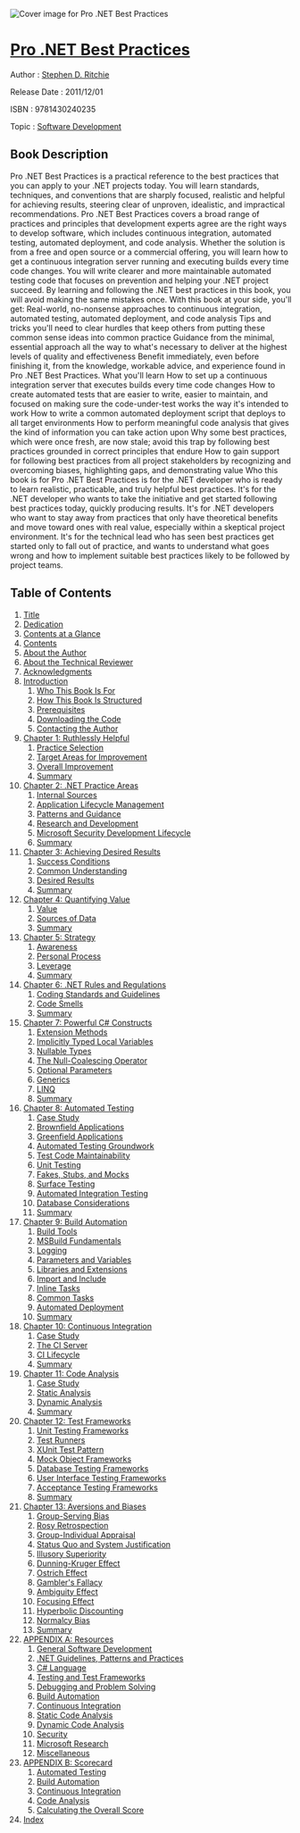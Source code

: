 ![Cover image for Pro .NET Best Practices](https://imgdetail.ebookreading.net/cover/cover/software_development/EB9781430240235.jpg)

[Pro .NET Best Practices](https://ebookreading.net/view/book/Pro+.NET+Best+Practices-EB9781430240235_1.html "Pro .NET Best Practices")
====================================================================================================================

Author : [Stephen D. Ritchie](https://ebookreading.net/search/author/Stephen+D.+Ritchie)

Release Date : 2011/12/01

ISBN : 9781430240235

Topic : [Software Development](https://ebookreading.net/search/category/software-development)

Book Description
-----------------

Pro .NET Best Practices is a practical reference to the best practices that you can apply to your .NET projects today. You will learn standards, techniques, and conventions that are sharply focused, realistic and helpful for achieving results, steering clear of unproven, idealistic, and impractical recommendations.
Pro .NET Best Practices covers a broad range of practices and principles that development experts agree are the right ways to develop software, which includes continuous integration, automated testing, automated deployment, and code analysis. Whether the solution is from a free and open source or a commercial offering, you will learn how to get a continuous integration server running and executing builds every time code changes. You will write clearer and more maintainable automated testing code that focuses on prevention and helping your .NET project succeed. By learning and following the .NET best practices in this book, you will avoid making the same mistakes once.
With this book at your side, you'll get:
Real-world, no-nonsense approaches to continuous integration, automated testing, automated deployment, and code analysis
Tips and tricks you'll need to clear hurdles that keep others from putting these common sense ideas into common practice
Guidance from the minimal, essential approach all the way to what's necessary to deliver at the highest levels of quality and effectiveness
Benefit immediately, even before finishing it, from the knowledge, workable advice, and experience found in Pro .NET Best Practices.
What you'll learn
How to set up a continuous integration server that executes builds every time code changes
How to create automated tests that are easier to write, easier to maintain, and focused on making sure the code-under-test works the way it's intended to work
How to write a common automated deployment script that deploys to all target environments
How to perform meaningful code analysis that gives the kind of information you can take action upon
Why some best practices, which were once fresh, are now stale; avoid this trap by following best practices grounded in correct principles that endure
How to gain support for following best practices from all project stakeholders by recognizing and overcoming biases, highlighting gaps, and demonstrating value
Who this book is for
Pro .NET Best Practices is for the .NET developer who is ready to learn realistic, practicable, and truly helpful best practices. It's for the .NET developer who wants to take the initiative and get started following best practices today, quickly producing results. It's for .NET developers who want to stay away from practices that only have theoretical benefits and move toward ones with real value, especially within a skeptical project environment. It's for the technical lead who has seen best practices get started only to fall out of practice, and wants to understand what goes wrong and how to implement suitable best practices likely to be followed by project teams.
              
Table of Contents
-----------------

1. [Title](https://ebookreading.net/view/book/Pro+.NET+Best+Practices-EB9781430240235_2.html)
1. [Dedication](https://ebookreading.net/view/book/Pro+.NET+Best+Practices-EB9781430240235_4.html)
1. [Contents at a Glance](https://ebookreading.net/view/book/Pro+.NET+Best+Practices-EB9781430240235_5.html#contents_at_a_glanc)
1. [Contents](https://ebookreading.net/view/book/Pro+.NET+Best+Practices-EB9781430240235_6.html#contents)
1. [About the Author](https://ebookreading.net/view/book/Pro+.NET+Best+Practices-EB9781430240235_7.html#about_the_author)
1. [About the Technical Reviewer](https://ebookreading.net/view/book/Pro+.NET+Best+Practices-EB9781430240235_8.html#about_the_technical)
1. [Acknowledgments](https://ebookreading.net/view/book/Pro+.NET+Best+Practices-EB9781430240235_9.html#acknowledgments)
1. [Introduction](https://ebookreading.net/view/book/Pro+.NET+Best+Practices-EB9781430240235_10.html#introduction)
    1. [Who This Book Is For](https://ebookreading.net/view/book/Pro+.NET+Best+Practices-EB9781430240235_10.html#who_this_book_is_fo)
    1. [How This Book Is Structured](https://ebookreading.net/view/book/Pro+.NET+Best+Practices-EB9781430240235_10.html#how_this_book_is_st)
    1. [Prerequisites](https://ebookreading.net/view/book/Pro+.NET+Best+Practices-EB9781430240235_10.html#prerequisites)
    1. [Downloading the Code](https://ebookreading.net/view/book/Pro+.NET+Best+Practices-EB9781430240235_10.html#downloading_the_cod)
    1. [Contacting the Author](https://ebookreading.net/view/book/Pro+.NET+Best+Practices-EB9781430240235_10.html#contacting_the_auth)
1. [Chapter 1: Ruthlessly Helpful](https://ebookreading.net/view/book/Pro+.NET+Best+Practices-EB9781430240235_11.html#ch1)
    1. [Practice Selection](https://ebookreading.net/view/book/Pro+.NET+Best+Practices-EB9781430240235_11.html#s001-000)
    1. [Target Areas for Improvement](https://ebookreading.net/view/book/Pro+.NET+Best+Practices-EB9781430240235_11.html#s001-005)
    1. [Overall Improvement](https://ebookreading.net/view/book/Pro+.NET+Best+Practices-EB9781430240235_11.html#s001-009)
    1. [Summary](https://ebookreading.net/view/book/Pro+.NET+Best+Practices-EB9781430240235_11.html#s001-0013)
1. [Chapter 2: .NET Practice Areas](https://ebookreading.net/view/book/Pro+.NET+Best+Practices-EB9781430240235_12.html#ch2)
    1. [Internal Sources](https://ebookreading.net/view/book/Pro+.NET+Best+Practices-EB9781430240235_12.html#s001-0014)
    1. [Application Lifecycle Management](https://ebookreading.net/view/book/Pro+.NET+Best+Practices-EB9781430240235_12.html#s001-0019)
    1. [Patterns and Guidance](https://ebookreading.net/view/book/Pro+.NET+Best+Practices-EB9781430240235_12.html#s001-0020)
    1. [Research and Development](https://ebookreading.net/view/book/Pro+.NET+Best+Practices-EB9781430240235_12.html#s001-0026)
    1. [Microsoft Security Development Lifecycle](https://ebookreading.net/view/book/Pro+.NET+Best+Practices-EB9781430240235_12.html#s001-0029)
    1. [Summary](https://ebookreading.net/view/book/Pro+.NET+Best+Practices-EB9781430240235_12.html#s001-0030)
1. [Chapter 3: Achieving Desired Results](https://ebookreading.net/view/book/Pro+.NET+Best+Practices-EB9781430240235_13.html#ch3)
    1. [Success Conditions](https://ebookreading.net/view/book/Pro+.NET+Best+Practices-EB9781430240235_13.html#s001-0031)
    1. [Common Understanding](https://ebookreading.net/view/book/Pro+.NET+Best+Practices-EB9781430240235_13.html#s001-0036)
    1. [Desired Results](https://ebookreading.net/view/book/Pro+.NET+Best+Practices-EB9781430240235_13.html#s001-0042)
    1. [Summary](https://ebookreading.net/view/book/Pro+.NET+Best+Practices-EB9781430240235_13.html#s001-0046)
1. [Chapter 4: Quantifying Value](https://ebookreading.net/view/book/Pro+.NET+Best+Practices-EB9781430240235_14.html#ch4)
    1. [Value](https://ebookreading.net/view/book/Pro+.NET+Best+Practices-EB9781430240235_14.html#s001-0047)
    1. [Sources of Data](https://ebookreading.net/view/book/Pro+.NET+Best+Practices-EB9781430240235_14.html#s001-0052)
    1. [Summary](https://ebookreading.net/view/book/Pro+.NET+Best+Practices-EB9781430240235_14.html#s001-0056)
1. [Chapter 5: Strategy](https://ebookreading.net/view/book/Pro+.NET+Best+Practices-EB9781430240235_15.html#ch5)
    1. [Awareness](https://ebookreading.net/view/book/Pro+.NET+Best+Practices-EB9781430240235_15.html#s001-0057)
    1. [Personal Process](https://ebookreading.net/view/book/Pro+.NET+Best+Practices-EB9781430240235_15.html#s001-0062)
    1. [Leverage](https://ebookreading.net/view/book/Pro+.NET+Best+Practices-EB9781430240235_15.html#s001-0066)
    1. [Summary](https://ebookreading.net/view/book/Pro+.NET+Best+Practices-EB9781430240235_15.html#s001-0070)
1. [Chapter 6: .NET Rules and Regulations](https://ebookreading.net/view/book/Pro+.NET+Best+Practices-EB9781430240235_16.html#ch6)
    1. [Coding Standards and Guidelines](https://ebookreading.net/view/book/Pro+.NET+Best+Practices-EB9781430240235_16.html#s001-0071)
    1. [Code Smells](https://ebookreading.net/view/book/Pro+.NET+Best+Practices-EB9781430240235_16.html#s001-0076)
    1. [Summary](https://ebookreading.net/view/book/Pro+.NET+Best+Practices-EB9781430240235_16.html#s001-0080)
1. [Chapter 7: Powerful C# Constructs](https://ebookreading.net/view/book/Pro+.NET+Best+Practices-EB9781430240235_17.html#ch7)
    1. [Extension Methods](https://ebookreading.net/view/book/Pro+.NET+Best+Practices-EB9781430240235_17.html#s001-0081)
    1. [Implicitly Typed Local Variables](https://ebookreading.net/view/book/Pro+.NET+Best+Practices-EB9781430240235_17.html#s001-0082)
    1. [Nullable Types](https://ebookreading.net/view/book/Pro+.NET+Best+Practices-EB9781430240235_17.html#s001-0083)
    1. [The Null-Coalescing Operator](https://ebookreading.net/view/book/Pro+.NET+Best+Practices-EB9781430240235_17.html#s001-0084)
    1. [Optional Parameters](https://ebookreading.net/view/book/Pro+.NET+Best+Practices-EB9781430240235_17.html#s001-0085)
    1. [Generics](https://ebookreading.net/view/book/Pro+.NET+Best+Practices-EB9781430240235_17.html#s001-0086)
    1. [LINQ](https://ebookreading.net/view/book/Pro+.NET+Best+Practices-EB9781430240235_17.html#s001-0087)
    1. [Summary](https://ebookreading.net/view/book/Pro+.NET+Best+Practices-EB9781430240235_17.html#s001-0088)
1. [Chapter 8: Automated Testing](https://ebookreading.net/view/book/Pro+.NET+Best+Practices-EB9781430240235_18.html#ch8)
    1. [Case Study](https://ebookreading.net/view/book/Pro+.NET+Best+Practices-EB9781430240235_18.html#s001-0089)
    1. [Brownfield Applications](https://ebookreading.net/view/book/Pro+.NET+Best+Practices-EB9781430240235_18.html#s001-0090)
    1. [Greenfield Applications](https://ebookreading.net/view/book/Pro+.NET+Best+Practices-EB9781430240235_18.html#s001-0091)
    1. [Automated Testing Groundwork](https://ebookreading.net/view/book/Pro+.NET+Best+Practices-EB9781430240235_18.html#s001-0092)
    1. [Test Code Maintainability](https://ebookreading.net/view/book/Pro+.NET+Best+Practices-EB9781430240235_18.html#s001-0093)
    1. [Unit Testing](https://ebookreading.net/view/book/Pro+.NET+Best+Practices-EB9781430240235_18.html#s001-0096)
    1. [Fakes, Stubs, and Mocks](https://ebookreading.net/view/book/Pro+.NET+Best+Practices-EB9781430240235_18.html#s001-00100)
    1. [Surface Testing](https://ebookreading.net/view/book/Pro+.NET+Best+Practices-EB9781430240235_18.html#s001-00103)
    1. [Automated Integration Testing](https://ebookreading.net/view/book/Pro+.NET+Best+Practices-EB9781430240235_18.html#s001-00104)
    1. [Database Considerations](https://ebookreading.net/view/book/Pro+.NET+Best+Practices-EB9781430240235_18.html#s001-00105)
    1. [Summary](https://ebookreading.net/view/book/Pro+.NET+Best+Practices-EB9781430240235_18.html#s001-00106)
1. [Chapter 9: Build Automation](https://ebookreading.net/view/book/Pro+.NET+Best+Practices-EB9781430240235_19.html#ch9)
    1. [Build Tools](https://ebookreading.net/view/book/Pro+.NET+Best+Practices-EB9781430240235_19.html#s001-00107)
    1. [MSBuild Fundamentals](https://ebookreading.net/view/book/Pro+.NET+Best+Practices-EB9781430240235_19.html#s001-00108)
    1. [Logging](https://ebookreading.net/view/book/Pro+.NET+Best+Practices-EB9781430240235_19.html#s001-00112)
    1. [Parameters and Variables](https://ebookreading.net/view/book/Pro+.NET+Best+Practices-EB9781430240235_19.html#s001-00113)
    1. [Libraries and Extensions](https://ebookreading.net/view/book/Pro+.NET+Best+Practices-EB9781430240235_19.html#s001-00114)
    1. [Import and Include](https://ebookreading.net/view/book/Pro+.NET+Best+Practices-EB9781430240235_19.html#s001-00115)
    1. [Inline Tasks](https://ebookreading.net/view/book/Pro+.NET+Best+Practices-EB9781430240235_19.html#s001-00116)
    1. [Common Tasks](https://ebookreading.net/view/book/Pro+.NET+Best+Practices-EB9781430240235_19.html#s001-00117)
    1. [Automated Deployment](https://ebookreading.net/view/book/Pro+.NET+Best+Practices-EB9781430240235_19.html#s001-00122)
    1. [Summary](https://ebookreading.net/view/book/Pro+.NET+Best+Practices-EB9781430240235_19.html#s001-00126)
1. [Chapter 10: Continuous Integration](https://ebookreading.net/view/book/Pro+.NET+Best+Practices-EB9781430240235_20.html#ch10)
    1. [Case Study](https://ebookreading.net/view/book/Pro+.NET+Best+Practices-EB9781430240235_20.html#s001-00127)
    1. [The CI Server](https://ebookreading.net/view/book/Pro+.NET+Best+Practices-EB9781430240235_20.html#s001-00128)
    1. [CI Lifecycle](https://ebookreading.net/view/book/Pro+.NET+Best+Practices-EB9781430240235_20.html#s001-00133)
    1. [Summary](https://ebookreading.net/view/book/Pro+.NET+Best+Practices-EB9781430240235_20.html#s001-00141)
1. [Chapter 11: Code Analysis](https://ebookreading.net/view/book/Pro+.NET+Best+Practices-EB9781430240235_21.html#ch11)
    1. [Case Study](https://ebookreading.net/view/book/Pro+.NET+Best+Practices-EB9781430240235_21.html#s001-00142)
    1. [Static Analysis](https://ebookreading.net/view/book/Pro+.NET+Best+Practices-EB9781430240235_21.html#s001-00143)
    1. [Dynamic Analysis](https://ebookreading.net/view/book/Pro+.NET+Best+Practices-EB9781430240235_21.html#s001-00149)
    1. [Summary](https://ebookreading.net/view/book/Pro+.NET+Best+Practices-EB9781430240235_21.html#s001-00154)
1. [Chapter 12: Test Frameworks](https://ebookreading.net/view/book/Pro+.NET+Best+Practices-EB9781430240235_22.html#ch12)
    1. [Unit Testing Frameworks](https://ebookreading.net/view/book/Pro+.NET+Best+Practices-EB9781430240235_22.html#s001-00155)
    1. [Test Runners](https://ebookreading.net/view/book/Pro+.NET+Best+Practices-EB9781430240235_22.html#s001-00156)
    1. [XUnit Test Pattern](https://ebookreading.net/view/book/Pro+.NET+Best+Practices-EB9781430240235_22.html#s001-00162)
    1. [Mock Object Frameworks](https://ebookreading.net/view/book/Pro+.NET+Best+Practices-EB9781430240235_22.html#s001-00166)
    1. [Database Testing Frameworks](https://ebookreading.net/view/book/Pro+.NET+Best+Practices-EB9781430240235_22.html#s001-00169)
    1. [User Interface Testing Frameworks](https://ebookreading.net/view/book/Pro+.NET+Best+Practices-EB9781430240235_22.html#s001-00170)
    1. [Acceptance Testing Frameworks](https://ebookreading.net/view/book/Pro+.NET+Best+Practices-EB9781430240235_22.html#s001-00173)
    1. [Summary](https://ebookreading.net/view/book/Pro+.NET+Best+Practices-EB9781430240235_22.html#s001-00176)
1. [Chapter 13: Aversions and Biases](https://ebookreading.net/view/book/Pro+.NET+Best+Practices-EB9781430240235_23.html#ch13)
    1. [Group-Serving Bias](https://ebookreading.net/view/book/Pro+.NET+Best+Practices-EB9781430240235_23.html#s001-00177)
    1. [Rosy Retrospection](https://ebookreading.net/view/book/Pro+.NET+Best+Practices-EB9781430240235_23.html#s001-00178)
    1. [Group-Individual Appraisal](https://ebookreading.net/view/book/Pro+.NET+Best+Practices-EB9781430240235_23.html#s001-00179)
    1. [Status Quo and System Justification](https://ebookreading.net/view/book/Pro+.NET+Best+Practices-EB9781430240235_23.html#s001-00180)
    1. [Illusory Superiority](https://ebookreading.net/view/book/Pro+.NET+Best+Practices-EB9781430240235_23.html#s001-00181)
    1. [Dunning-Kruger Effect](https://ebookreading.net/view/book/Pro+.NET+Best+Practices-EB9781430240235_23.html#s001-00182)
    1. [Ostrich Effect](https://ebookreading.net/view/book/Pro+.NET+Best+Practices-EB9781430240235_23.html#s001-00183)
    1. [Gambler&#39;s Fallacy](https://ebookreading.net/view/book/Pro+.NET+Best+Practices-EB9781430240235_23.html#s001-00184)
    1. [Ambiguity Effect](https://ebookreading.net/view/book/Pro+.NET+Best+Practices-EB9781430240235_23.html#s001-00185)
    1. [Focusing Effect](https://ebookreading.net/view/book/Pro+.NET+Best+Practices-EB9781430240235_23.html#s001-00186)
    1. [Hyperbolic Discounting](https://ebookreading.net/view/book/Pro+.NET+Best+Practices-EB9781430240235_23.html#s001-00187)
    1. [Normalcy Bias](https://ebookreading.net/view/book/Pro+.NET+Best+Practices-EB9781430240235_23.html#s001-00188)
    1. [Summary](https://ebookreading.net/view/book/Pro+.NET+Best+Practices-EB9781430240235_23.html#s001-00189)
1. [APPENDIX A: Resources](https://ebookreading.net/view/book/Pro+.NET+Best+Practices-EB9781430240235_24.html#appa)
    1. [General Software Development](https://ebookreading.net/view/book/Pro+.NET+Best+Practices-EB9781430240235_24.html#general_software_de)
    1. [.NET Guidelines, Patterns and Practices](https://ebookreading.net/view/book/Pro+.NET+Best+Practices-EB9781430240235_24.html#dot_net_guidelines_)
    1. [C# Language](https://ebookreading.net/view/book/Pro+.NET+Best+Practices-EB9781430240235_24.html#c_language)
    1. [Testing and Test Frameworks](https://ebookreading.net/view/book/Pro+.NET+Best+Practices-EB9781430240235_24.html#testing_and_test_fr)
    1. [Debugging and Problem Solving](https://ebookreading.net/view/book/Pro+.NET+Best+Practices-EB9781430240235_24.html#debugging_and_probl)
    1. [Build Automation](https://ebookreading.net/view/book/Pro+.NET+Best+Practices-EB9781430240235_24.html#build_automation)
    1. [Continuous Integration](https://ebookreading.net/view/book/Pro+.NET+Best+Practices-EB9781430240235_24.html#continuous_integrat)
    1. [Static Code Analysis](https://ebookreading.net/view/book/Pro+.NET+Best+Practices-EB9781430240235_24.html#static_code_analysi)
    1. [Dynamic Code Analysis](https://ebookreading.net/view/book/Pro+.NET+Best+Practices-EB9781430240235_24.html#dynamic_code_analys)
    1. [Security](https://ebookreading.net/view/book/Pro+.NET+Best+Practices-EB9781430240235_24.html#security)
    1. [Microsoft Research](https://ebookreading.net/view/book/Pro+.NET+Best+Practices-EB9781430240235_24.html#microsoft_research)
    1. [Miscellaneous](https://ebookreading.net/view/book/Pro+.NET+Best+Practices-EB9781430240235_24.html#miscellaneous)
1. [APPENDIX B: Scorecard](https://ebookreading.net/view/book/Pro+.NET+Best+Practices-EB9781430240235_25.html#appb)
    1. [Automated Testing](https://ebookreading.net/view/book/Pro+.NET+Best+Practices-EB9781430240235_25.html#automated_testing)
    1. [Build Automation](https://ebookreading.net/view/book/Pro+.NET+Best+Practices-EB9781430240235_25.html#build_automation)
    1. [Continuous Integration](https://ebookreading.net/view/book/Pro+.NET+Best+Practices-EB9781430240235_25.html#continuous_integrat)
    1. [Code Analysis](https://ebookreading.net/view/book/Pro+.NET+Best+Practices-EB9781430240235_25.html#code_analysis)
    1. [Calculating the Overall Score](https://ebookreading.net/view/book/Pro+.NET+Best+Practices-EB9781430240235_25.html#calculating_the_ove)
1. [Index](https://ebookreading.net/view/book/Pro+.NET+Best+Practices-EB9781430240235_26.html#ind)
